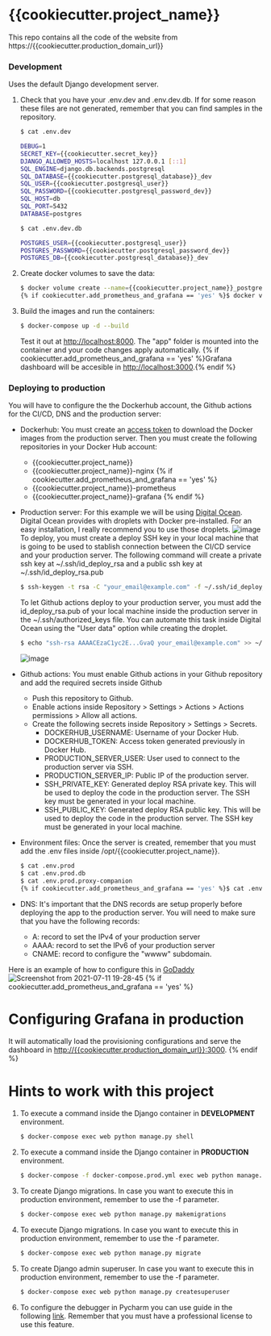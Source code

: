 # {{cookiecutter.project_name}}

This repo contains all the code of the website from https://{{cookiecutter.production_domain_url}}

### Development

Uses the default Django development server.

1. Check that you have your .env.dev and .env.dev.db.  If for some reason these files are not generated, remember that you can find samples in the repository.
   ```sh
   $ cat .env.dev
   
   DEBUG=1
   SECRET_KEY={{cookiecutter.secret_key}}
   DJANGO_ALLOWED_HOSTS=localhost 127.0.0.1 [::1]
   SQL_ENGINE=django.db.backends.postgresql
   SQL_DATABASE={{cookiecutter.postgresql_database}}_dev
   SQL_USER={{cookiecutter.postgresql_user}}
   SQL_PASSWORD={{cookiecutter.postgresql_password_dev}}
   SQL_HOST=db
   SQL_PORT=5432
   DATABASE=postgres
   
   $ cat .env.dev.db

   POSTGRES_USER={{cookiecutter.postgresql_user}}
   POSTGRES_PASSWORD={{cookiecutter.postgresql_password_dev}}
   POSTGRES_DB={{cookiecutter.postgresql_database}}_dev
    ```

2. Create docker volumes to save the data:
    ```sh
    $ docker volume create --name={{cookiecutter.project_name}}_postgres_data_dev
    {% if cookiecutter.add_prometheus_and_grafana == 'yes' %}$ docker volume create --name={{cookiecutter.project_name}}_grafana{% endif %}
    ```

3. Build the images and run the containers:

    ```sh
    $ docker-compose up -d --build
    ```

    Test it out at [http://localhost:8000](http://localhost:8000). The "app" folder is mounted into the container and your code changes apply automatically.
    {% if cookiecutter.add_prometheus_and_grafana == 'yes' %}Grafana dashboard will be accesible in [http://localhost:3000](http://localhost:3000).{% endif %}


### Deploying to production

You will have to configure the the Dockerhub account, the Github actions for the CI/CD, DNS and the production server:

* Dockerhub: You must create an [access token](https://docs.docker.com/docker-hub/access-tokens/) to download the Docker images from the production server. Then  you must create the following repositories in your Docker Hub account:
  * {{cookiecutter.project_name}}
  * {{cookiecutter.project_name}}-nginx
{% if cookiecutter.add_prometheus_and_grafana == 'yes' %}
  * {{cookiecutter.project_name}}-prometheus
  * {{cookiecutter.project_name}}-grafana
{% endif %}

 * Production server: For this example we will be using [Digital Ocean](https://www.digitalocean.com/). Digital Ocean provides with droplets with Docker pre-installed. For an easy installation, I really recommend you to use those droplets. ![image](https://user-images.githubusercontent.com/17761956/140977706-ac9abf8f-931d-41e1-9908-218879b4b2b2.png)
   To deploy, you must create a deploy SSH key in your local machine that is going to be used to stablish connection between the CI/CD service and your production    server. The following command will create a private ssh key at ~/.ssh/id_deploy_rsa and a public ssh key at ~/.ssh/id_deploy_rsa.pub
   ```sh
   $ ssh-keygen -t rsa -C "your_email@example.com" -f ~/.ssh/id_deploy_rsa -N ''
   ```
   To let Github actions deploy to your production server, you must add the id_deploy_rsa.pub of your local machine inside the production server in the      ~/.ssh/authorized_keys file. You can automate this task inside Digital Ocean using the "User data" option while creating the droplet.

    ```sh
    $ echo "ssh-rsa AAAACEzaC1yc2E...GvaQ your_email@example.com" >> ~/.ssh/authorized_keys
    ```
    
    ![image](https://user-images.githubusercontent.com/17761956/140996405-44aca971-7b1e-4549-8b7b-b5a5004c43fd.png)

* Github actions: You must enable Github actions in your Github repository and add the required secrets inside Github
  * Push this repository to Github. 
  * Enable actions inside Repository > Settings > Actions > Actions permissions > Allow all actions.
  * Create the following secrets inside Repository > Settings > Secrets.
    * DOCKERHUB_USERNAME: Username of your Docker Hub.
    * DOCKERHUB_TOKEN: Access token generated previously in Docker Hub.
    * PRODUCTION_SERVER_USER: User used to connect to the production server via SSH.
    * PRODUCTION_SERVER_IP: Public IP of the production server.
    * SSH_PRIVATE_KEY: Generated deploy RSA private key. This will be used to deploy the code in the production server. The SSH key must be generated in your local machine.
    * SSH_PUBLIC_KEY: Generated deploy RSA public key. This will be used to deploy the code in the production server. The SSH key must be generated in your local machine.

 * Environment files: Once the server is created, remember that you must add the .env files inside /opt/{{cookiecutter.project_name}}.
    ```sh
    $ cat .env.prod
    $ cat .env.prod.db
    $ cat .env.prod.proxy-companion
    {% if cookiecutter.add_prometheus_and_grafana == 'yes' %}$ cat .env.prod.grafana{% endif %}
    ```
  * DNS: It's important that the DNS records are setup properly before deploying the app to the production server. You will need to make sure that you have the following records:
    * A: record to set the IPv4 of your production server
    * AAAA: record to set the IPv6 of your production server
    * CNAME: record to configure the "wwww" subdomain.

Here is an example of how to configure this in [GoDaddy](https://godaddy.com/)
![Screenshot from 2021-07-11 19-28-45](https://user-images.githubusercontent.com/17761956/125204570-40738000-e27e-11eb-81a4-7a495949af73.png)
{% if cookiecutter.add_prometheus_and_grafana == 'yes' %}
# Configuring Grafana in production
It will automatically load the provisioning configurations and serve the dashboard in [http://{{cookiecutter.production_domain_url}}:3000](http://{{cookiecutter.production_domain_url}}:3000).
{% endif %}

# Hints to work with this project

1. To execute a command inside the Django container in **DEVELOPMENT** environment.
    ```sh
    $ docker-compose exec web python manage.py shell
    ```
2. To execute a command inside the Django container in **PRODUCTION** environment.
    ```sh
    $ docker-compose -f docker-compose.prod.yml exec web python manage.py shell
    ```
3. To create Django migrations. In case you want to execute this in production environment, remember to use the -f parameter.
    ```sh
    $ docker-compose exec web python manage.py makemigrations
    ```
4. To execute Django migrations. In case you want to execute this in production environment, remember to use the -f parameter.
    ```sh
    $ docker-compose exec web python manage.py migrate
    ```
   
5. To create Django admin superuser. In case you want to execute this in production environment, remember to use the -f parameter.
    ```sh
    $ docker-compose exec web python manage.py createsuperuser
    ```
6. To configure the debugger in Pycharm you can use guide in the following [link](https://testdriven.io/blog/django-debugging-pycharm/#:~:text=To%20do%20so%2C%20open%20PyCharm,create%20a%20new%20Docker%20configuration.). Remember that you must have a professional license to use this feature.
